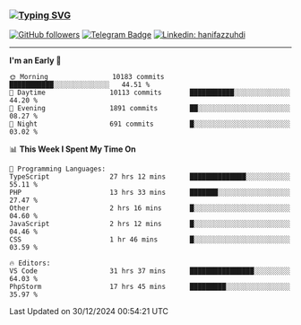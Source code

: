 ### [![Typing SVG](https://readme-typing-svg.herokuapp.com?font=lato&size=22&lines=Hi+There+👋)](https://git.io/typing-svg) 

[![GitHub followers](https://img.shields.io/github/followers/hanifazzuhdi?label=Follow&style=social)](https://github.com/hanifazzuhdi/?tab=follow) 
[![Telegram Badge](https://img.shields.io/badge/-hanif0198-blue?style=social&logo=telegram&link=https://www.t.me/hanif0198/)](https://www.t.me/hanif0198/) 
[![Linkedin: hanifazzuhdi](https://img.shields.io/badge/-hanifazzuhdi-blue?style=flat-square&logo=Linkedin&logoColor=white&link=https://www.linkedin.com/in/hanif-az-zuhdi-69688019b/)](https://www.linkedin.com/in/hanif-az-zuhdi-69688019b/) 

<hr/>

<!--START_SECTION:waka-->
**I'm an Early 🐤** 

```text
🌞 Morning                10183 commits       ███████████░░░░░░░░░░░░░░   44.51 % 
🌆 Daytime                10113 commits       ███████████░░░░░░░░░░░░░░   44.20 % 
🌃 Evening                1891 commits        ██░░░░░░░░░░░░░░░░░░░░░░░   08.27 % 
🌙 Night                  691 commits         █░░░░░░░░░░░░░░░░░░░░░░░░   03.02 % 
```


📊 **This Week I Spent My Time On** 

```text
💬 Programming Languages: 
TypeScript               27 hrs 12 mins      ██████████████░░░░░░░░░░░   55.11 % 
PHP                      13 hrs 33 mins      ███████░░░░░░░░░░░░░░░░░░   27.47 % 
Other                    2 hrs 16 mins       █░░░░░░░░░░░░░░░░░░░░░░░░   04.60 % 
JavaScript               2 hrs 12 mins       █░░░░░░░░░░░░░░░░░░░░░░░░   04.46 % 
CSS                      1 hr 46 mins        █░░░░░░░░░░░░░░░░░░░░░░░░   03.59 % 

🔥 Editors: 
VS Code                  31 hrs 37 mins      ████████████████░░░░░░░░░   64.03 % 
PhpStorm                 17 hrs 45 mins      █████████░░░░░░░░░░░░░░░░   35.97 % 
```


 Last Updated on 30/12/2024 00:54:21 UTC
<!--END_SECTION:waka-->
